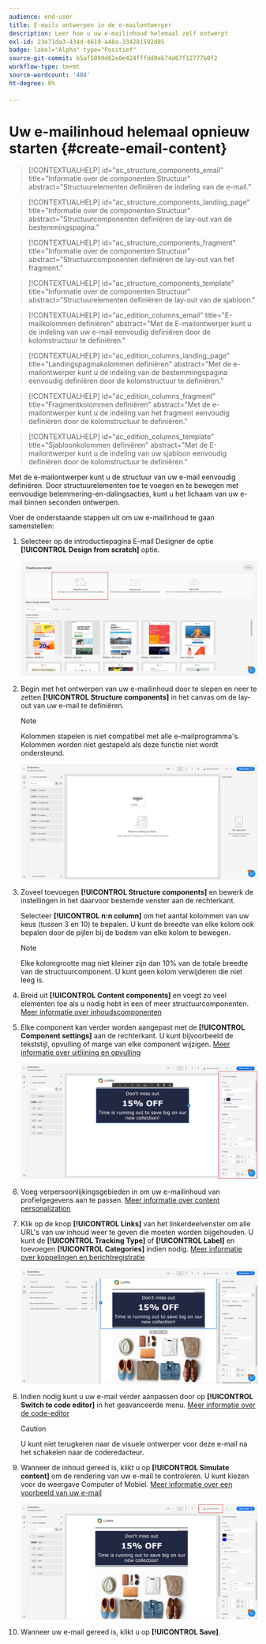 ```yaml
---
audience: end-user
title: E-mails ontwerpen in de e-mailontwerper
description: Leer hoe u uw e-mailinhoud helemaal zelf ontwerpt
exl-id: 23e71da3-434d-4619-a48a-334281592d85
badge: label="Alpha" type="Positief"
source-git-commit: b5af5099d62e0e424fffdd8eb74d67f12777b0f2
workflow-type: tm+mt
source-wordcount: '484'
ht-degree: 0%

---
```


# Uw e-mailinhoud helemaal opnieuw starten {#create-email-content}

>[!CONTEXTUALHELP]
>id="ac_structure_components_email"
>title="Informatie over de componenten Structuur"
>abstract="Structuurelementen definiëren de indeling van de e-mail."

>[!CONTEXTUALHELP]
>id="ac_structure_components_landing_page"
>title="Informatie over de componenten Structuur"
>abstract="Structuurcomponenten definiëren de lay-out van de bestemmingspagina."

>[!CONTEXTUALHELP]
>id="ac_structure_components_fragment"
>title="Informatie over de componenten Structuur"
>abstract="Structuurcomponenten definiëren de lay-out van het fragment."

>[!CONTEXTUALHELP]
>id="ac_structure_components_template"
>title="Informatie over de componenten Structuur"
>abstract="Structuurelementen definiëren de lay-out van de sjabloon."


>[!CONTEXTUALHELP]
>id="ac_edition_columns_email"
>title="E-mailkolommen definiëren"
>abstract="Met de E-mailontwerper kunt u de indeling van uw e-mail eenvoudig definiëren door de kolomstructuur te definiëren."

>[!CONTEXTUALHELP]
>id="ac_edition_columns_landing_page"
>title="Landingspaginakolommen definiëren"
>abstract="Met de e-mailontwerper kunt u de indeling van de bestemmingspagina eenvoudig definiëren door de kolomstructuur te definiëren."

>[!CONTEXTUALHELP]
>id="ac_edition_columns_fragment"
>title="Fragmentkolommen definiëren"
>abstract="Met de e-mailontwerper kunt u de indeling van het fragment eenvoudig definiëren door de kolomstructuur te definiëren."

>[!CONTEXTUALHELP]
>id="ac_edition_columns_template"
>title="Sjabloonkolommen definiëren"
>abstract="Met de E-mailontwerper kunt u de indeling van uw sjabloon eenvoudig definiëren door de kolomstructuur te definiëren."

Met de e-mailontwerper kunt u de structuur van uw e-mail eenvoudig definiëren. Door structuurelementen toe te voegen en te bewegen met eenvoudige belemmering-en-dalingsacties, kunt u het lichaam van uw e-mail binnen seconden ontwerpen.

Voer de onderstaande stappen uit om uw e-mailinhoud te gaan samenstellen:

1. Selecteer op de introductiepagina E-mail Designer de optie **[!UICONTROL Design from scratch]** optie.

   ![](assets/email_designer.png)

1. Begin met het ontwerpen van uw e-mailinhoud door te slepen en neer te zetten **[!UICONTROL Structure components]** in het canvas om de lay-out van uw e-mail te definiëren.

   >[!NOTE]
   >
   >Kolommen stapelen is niet compatibel met alle e-mailprogramma&#39;s. Kolommen worden niet gestapeld als deze functie niet wordt ondersteund.

   <!--Once placed in the email, you cannot move nor remove your components unless there is already a content component or a fragment placed inside. This is not true in AJO - TBC?-->

   ![](assets/email_designer_2.png)

1. Zoveel toevoegen **[!UICONTROL Structure components]** en bewerk de instellingen in het daarvoor bestemde venster aan de rechterkant.

   Selecteer **[!UICONTROL n:n column]** om het aantal kolommen van uw keus (tussen 3 en 10) te bepalen. U kunt de breedte van elke kolom ook bepalen door de pijlen bij de bodem van elke kolom te bewegen.

   >[!NOTE]
   >
   >Elke kolomgrootte mag niet kleiner zijn dan 10% van de totale breedte van de structuurcomponent. U kunt geen kolom verwijderen die niet leeg is.

1. Breid uit **[!UICONTROL Content components]** en voegt zo veel elementen toe als u nodig hebt in een of meer structuurcomponenten. [Meer informatie over inhoudscomponenten](content-components.md)

1. Elke component kan verder worden aangepast met de **[!UICONTROL Component settings]** aan de rechterkant. U kunt bijvoorbeeld de tekststijl, opvulling of marge van elke component wijzigen. [Meer informatie over uitlijning en opvulling](alignment-and-padding.md)

   ![](assets/email_designer_5.png)

1. Voeg verpersoonlijkingsgebieden in om uw e-mailinhoud van profielgegevens aan te passen. [Meer informatie over content personalization](../personalization/personalize.md)

1. Klik op de knop **[!UICONTROL Links]** van het linkerdeelvenster om alle URL&#39;s van uw inhoud weer te geven die moeten worden bijgehouden. U kunt de **[!UICONTROL Tracking Type]** of **[!UICONTROL Label]** en toevoegen **[!UICONTROL Categories]** indien nodig. [Meer informatie over koppelingen en berichtregistratie](message-tracking.md)

   ![](assets/email_designer_7.png)

1. Indien nodig kunt u uw e-mail verder aanpassen door op **[!UICONTROL Switch to code editor]** in het geavanceerde menu. [Meer informatie over de code-editor](code-content.md)

   >[!CAUTION]
   >
   >U kunt niet terugkeren naar de visuele ontwerper voor deze e-mail na het schakelen naar de coderedacteur.

1. Wanneer de inhoud gereed is, klikt u op **[!UICONTROL Simulate content]** om de rendering van uw e-mail te controleren. U kunt kiezen voor de weergave Computer of Mobiel. [Meer informatie over een voorbeeld van uw e-mail](../preview-test/preview-test.md)

   ![](assets/email_designer_28.png)

1. Wanneer uw e-mail gereed is, klikt u op **[!UICONTROL Save]**.


